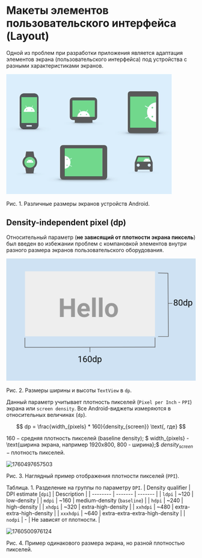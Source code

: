 # Макеты элементов пользовательского интерфейса (Layout)

Одной из проблем при разработки приложения является адаптация элементов экрана (пользовательского интерфейса) под устройства с разными характеристиками экранов. 

![1760496730343](image/app_layout/1760496730343.png)

Рис. 1. Различные размеры экранов устройств Android.

## Density-independent pixel (dp)

Относительный параметр (**не зависящий от плотности экрана пиксель**) был введен во избежании проблем с компановкой элементов внутри разного размера экранов пользовательского оборудования.

![1760497331837](image/app_layout/1760497331837.png)

Рис. 2. Размеры ширины и высоты `TextView` в `dp`.

Данный параметр учитывает плотность пикселей (`Pixel per Inch` - `PPI`) экрана или `screen density`.
Все Android-виджеты измеряются в относительных величинах (`dp`). 

$$
dp = \frac{width_{pixels} * 160}{density_{screen}} \text{, где}
$$

$160 - \text{средняя плотность пикселей (baseline density)};$
$ width_{pixels} - \text{ширина экрана, например 1920x800, 800 - ширина};$
$density_{screen} - \text{плотность пикселей}.$


<!-- Alternatively, using the math directive:
````{math}
a^2 + b^2 = c^2
```` -->



![1760497657503](image/app_layout/1760497657503.png)

Рис. 3. Наглядный пример отображения плотности пикселей (`PPI`).

Таблица. 1. Разделение на группы по параметру `DPI`.
| Density qualifier     | DPI estimate [`dpi`]      | Description                       |
| --------              | -------                   | -------                           |
| `ldpi`                | ~120                      |   low-density                     |
| `mdpi`                | ~160                      |   medium-density (`baseline`)     |
| `hdpi`                | ~240                      |   high-density                    |
| `xhdpi`               | ~320                      |   extra-high-density              |
| `xxhdpi`              | ~480                      |   extra-extra-high-density        |
| `xxxhdpi`             | ~640                      |   extra-extra-extra-high-density  |
| `nodpi`               | -                         |   Не зависят от плотности.        |


![1760500976124](image/app_layout/1760500976124.png)

Рис. 4. Пример одинакового размера экрана, но разной плотностью пикселей.